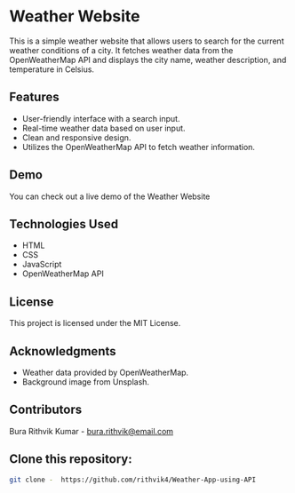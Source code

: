 # Weather Website

This is a simple weather website that allows users to search for the current weather conditions of a city. It fetches weather data from the OpenWeatherMap API and displays the city name, weather description, and temperature in Celsius.

## Features

- User-friendly interface with a search input.
- Real-time weather data based on user input.
- Clean and responsive design.
- Utilizes the OpenWeatherMap API to fetch weather information.

## Demo

You can check out a live demo of the Weather Website 

## Technologies Used

- HTML
- CSS
- JavaScript
- OpenWeatherMap API

## License

This project is licensed under the MIT License.

## Acknowledgments

- Weather data provided by OpenWeatherMap.
- Background image from Unsplash.

## Contributors

Bura Rithvik Kumar - bura.rithvik@email.com

## Clone this repository:

   ```bash
   git clone -  https://github.com/rithvik4/Weather-App-using-API


